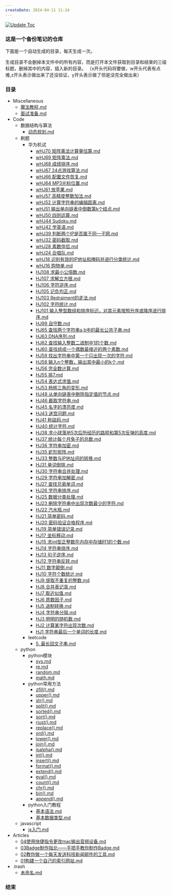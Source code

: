 ```yaml
---
createDate: 2024-04-11 11:24
---
```


[![Update Toc](https://github.com/nowscott/NowStrideUp/actions/workflows/toc.yml/badge.svg)](https://github.com/nowscott/NowStrideUp/actions/workflows/toc.yml)

### 这是一个备份笔记的仓库

下面是一个自动生成的目录，每天生成一次。

生成目录不会删掉本文件中的所有内容，而是打开本文件获取到目录和结束的三级标题，删掉其中的内容，插入新的目录。
（x开头代码将要做，w开头代表有点难,z开头表示做出来了还没验证，y开头表示做了但是没完全做出来）

### 目录

- Miscellaneous
  - [魔法教程.md](Miscellaneous/%E9%AD%94%E6%B3%95%E6%95%99%E7%A8%8B.md)
  - [面试准备.md](Miscellaneous/%E9%9D%A2%E8%AF%95%E5%87%86%E5%A4%87.md)
- Code
  - 数据结构与算法
    - [动态规划.md](Code/%E6%95%B0%E6%8D%AE%E7%BB%93%E6%9E%84%E4%B8%8E%E7%AE%97%E6%B3%95/%E5%8A%A8%E6%80%81%E8%A7%84%E5%88%92.md)
  - 刷题
    - 华为机试
      - [wHJ70 矩阵乘法计算量估算.md](Code/%E5%88%B7%E9%A2%98/%E5%8D%8E%E4%B8%BA%E6%9C%BA%E8%AF%95/wHJ70%20%E7%9F%A9%E9%98%B5%E4%B9%98%E6%B3%95%E8%AE%A1%E7%AE%97%E9%87%8F%E4%BC%B0%E7%AE%97.md)
      - [wHJ69 矩阵乘法.md](Code/%E5%88%B7%E9%A2%98/%E5%8D%8E%E4%B8%BA%E6%9C%BA%E8%AF%95/wHJ69%20%E7%9F%A9%E9%98%B5%E4%B9%98%E6%B3%95.md)
      - [wHJ68 成绩排序.md](Code/%E5%88%B7%E9%A2%98/%E5%8D%8E%E4%B8%BA%E6%9C%BA%E8%AF%95/wHJ68%20%E6%88%90%E7%BB%A9%E6%8E%92%E5%BA%8F.md)
      - [wHJ67 24点游戏算法.md](Code/%E5%88%B7%E9%A2%98/%E5%8D%8E%E4%B8%BA%E6%9C%BA%E8%AF%95/wHJ67%2024%E7%82%B9%E6%B8%B8%E6%88%8F%E7%AE%97%E6%B3%95.md)
      - [wHJ66 配置文件恢复.md](Code/%E5%88%B7%E9%A2%98/%E5%8D%8E%E4%B8%BA%E6%9C%BA%E8%AF%95/wHJ66%20%E9%85%8D%E7%BD%AE%E6%96%87%E4%BB%B6%E6%81%A2%E5%A4%8D.md)
      - [wHJ64 MP3光标位置.md](Code/%E5%88%B7%E9%A2%98/%E5%8D%8E%E4%B8%BA%E6%9C%BA%E8%AF%95/wHJ64%20MP3%E5%85%89%E6%A0%87%E4%BD%8D%E7%BD%AE.md)
      - [wHJ61 放苹果.md](HJ61%20放苹果.md)
      - [wHJ57 高精度整数加法.md](HJ57%20高精度整数加法.md)
      - [wHJ52 计算字符串的编辑距离.md](Code/%E5%88%B7%E9%A2%98/%E5%8D%8E%E4%B8%BA%E6%9C%BA%E8%AF%95/wHJ52%20%E8%AE%A1%E7%AE%97%E5%AD%97%E7%AC%A6%E4%B8%B2%E7%9A%84%E7%BC%96%E8%BE%91%E8%B7%9D%E7%A6%BB.md)
      - [wHJ51 输出单向链表中倒数第k个结点.md](Code/%E5%88%B7%E9%A2%98/%E5%8D%8E%E4%B8%BA%E6%9C%BA%E8%AF%95/wHJ51%20%E8%BE%93%E5%87%BA%E5%8D%95%E5%90%91%E9%93%BE%E8%A1%A8%E4%B8%AD%E5%80%92%E6%95%B0%E7%AC%ACk%E4%B8%AA%E7%BB%93%E7%82%B9.md)
      - [wHJ50 四则运算.md](Code/%E5%88%B7%E9%A2%98/%E5%8D%8E%E4%B8%BA%E6%9C%BA%E8%AF%95/wHJ50%20%E5%9B%9B%E5%88%99%E8%BF%90%E7%AE%97.md)
      - [wHJ44 Sudoku.md](Code/%E5%88%B7%E9%A2%98/%E5%8D%8E%E4%B8%BA%E6%9C%BA%E8%AF%95/wHJ44%20Sudoku.md)
      - [wHJ42 学英语.md](Code/%E5%88%B7%E9%A2%98/%E5%8D%8E%E4%B8%BA%E6%9C%BA%E8%AF%95/wHJ42%20%E5%AD%A6%E8%8B%B1%E8%AF%AD.md)
      - [wHJ39 判断两个IP是否属于同一子网.md](Code/%E5%88%B7%E9%A2%98/%E5%8D%8E%E4%B8%BA%E6%9C%BA%E8%AF%95/wHJ39%20%E5%88%A4%E6%96%AD%E4%B8%A4%E4%B8%AAIP%E6%98%AF%E5%90%A6%E5%B1%9E%E4%BA%8E%E5%90%8C%E4%B8%80%E5%AD%90%E7%BD%91.md)
      - [wHJ32 密码截取.md](HJ32%20密码截取.md)
      - [wHJ28 素数伴侣.md](xHJ28%20素数伴侣.md)
      - [wHJ24 合唱队.md](Code/%E5%88%B7%E9%A2%98/%E5%8D%8E%E4%B8%BA%E6%9C%BA%E8%AF%95/wHJ24%20%E5%90%88%E5%94%B1%E9%98%9F.md)
      - [wHJ18 识别有效的IP地址和掩码并进行分类统计.md](Code/%E5%88%B7%E9%A2%98/%E5%8D%8E%E4%B8%BA%E6%9C%BA%E8%AF%95/wHJ18%20%E8%AF%86%E5%88%AB%E6%9C%89%E6%95%88%E7%9A%84IP%E5%9C%B0%E5%9D%80%E5%92%8C%E6%8E%A9%E7%A0%81%E5%B9%B6%E8%BF%9B%E8%A1%8C%E5%88%86%E7%B1%BB%E7%BB%9F%E8%AE%A1.md)
      - [wHJ16 购物单.md](HJ16%20购物单.md)
      - [HJ108 求最小公倍数.md](Code/%E5%88%B7%E9%A2%98/%E5%8D%8E%E4%B8%BA%E6%9C%BA%E8%AF%95/HJ108%20%E6%B1%82%E6%9C%80%E5%B0%8F%E5%85%AC%E5%80%8D%E6%95%B0.md)
      - [HJ107 求解立方根.md](Code/%E5%88%B7%E9%A2%98/%E5%8D%8E%E4%B8%BA%E6%9C%BA%E8%AF%95/HJ107%20%E6%B1%82%E8%A7%A3%E7%AB%8B%E6%96%B9%E6%A0%B9.md)
      - [HJ106 字符逆序.md](Code/%E5%88%B7%E9%A2%98/%E5%8D%8E%E4%B8%BA%E6%9C%BA%E8%AF%95/HJ106%20%E5%AD%97%E7%AC%A6%E9%80%86%E5%BA%8F.md)
      - [HJ105 记负均正.md](Code/%E5%88%B7%E9%A2%98/%E5%8D%8E%E4%B8%BA%E6%9C%BA%E8%AF%95/HJ105%20%E8%AE%B0%E8%B4%9F%E5%9D%87%E6%AD%A3.md)
      - [HJ103 Redraiment的走法.md](Code/%E5%88%B7%E9%A2%98/%E5%8D%8E%E4%B8%BA%E6%9C%BA%E8%AF%95/HJ103%20Redraiment%E7%9A%84%E8%B5%B0%E6%B3%95.md)
      - [HJ102 字符统计.md](Code/%E5%88%B7%E9%A2%98/%E5%8D%8E%E4%B8%BA%E6%9C%BA%E8%AF%95/HJ102%20%E5%AD%97%E7%AC%A6%E7%BB%9F%E8%AE%A1.md)
      - [HJ101 输入整型数组和排序标识，对其元素按照升序或降序进行排序.md](Code/%E5%88%B7%E9%A2%98/%E5%8D%8E%E4%B8%BA%E6%9C%BA%E8%AF%95/HJ101%20%E8%BE%93%E5%85%A5%E6%95%B4%E5%9E%8B%E6%95%B0%E7%BB%84%E5%92%8C%E6%8E%92%E5%BA%8F%E6%A0%87%E8%AF%86%EF%BC%8C%E5%AF%B9%E5%85%B6%E5%85%83%E7%B4%A0%E6%8C%89%E7%85%A7%E5%8D%87%E5%BA%8F%E6%88%96%E9%99%8D%E5%BA%8F%E8%BF%9B%E8%A1%8C%E6%8E%92%E5%BA%8F.md)
      - [HJ99 自守数.md](Code/%E5%88%B7%E9%A2%98/%E5%8D%8E%E4%B8%BA%E6%9C%BA%E8%AF%95/HJ99%20%E8%87%AA%E5%AE%88%E6%95%B0.md)
      - [HJ65 查找两个字符串a,b中的最长公共子串.md](Code/%E5%88%B7%E9%A2%98/%E5%8D%8E%E4%B8%BA%E6%9C%BA%E8%AF%95/HJ65%20%E6%9F%A5%E6%89%BE%E4%B8%A4%E4%B8%AA%E5%AD%97%E7%AC%A6%E4%B8%B2a%2Cb%E4%B8%AD%E7%9A%84%E6%9C%80%E9%95%BF%E5%85%AC%E5%85%B1%E5%AD%90%E4%B8%B2.md)
      - [HJ63 DNA序列.md](Code/%E5%88%B7%E9%A2%98/%E5%8D%8E%E4%B8%BA%E6%9C%BA%E8%AF%95/HJ63%20DNA%E5%BA%8F%E5%88%97.md)
      - [HJ62 查找输入整数二进制中1的个数.md](Code/%E5%88%B7%E9%A2%98/%E5%8D%8E%E4%B8%BA%E6%9C%BA%E8%AF%95/HJ62%20%E6%9F%A5%E6%89%BE%E8%BE%93%E5%85%A5%E6%95%B4%E6%95%B0%E4%BA%8C%E8%BF%9B%E5%88%B6%E4%B8%AD1%E7%9A%84%E4%B8%AA%E6%95%B0.md)
      - [HJ60 查找组成一个偶数最接近的两个素数.md](Code/%E5%88%B7%E9%A2%98/%E5%8D%8E%E4%B8%BA%E6%9C%BA%E8%AF%95/HJ60%20%E6%9F%A5%E6%89%BE%E7%BB%84%E6%88%90%E4%B8%80%E4%B8%AA%E5%81%B6%E6%95%B0%E6%9C%80%E6%8E%A5%E8%BF%91%E7%9A%84%E4%B8%A4%E4%B8%AA%E7%B4%A0%E6%95%B0.md)
      - [HJ59 找出字符串中第一个只出现一次的字符.md](Code/%E5%88%B7%E9%A2%98/%E5%8D%8E%E4%B8%BA%E6%9C%BA%E8%AF%95/HJ59%20%E6%89%BE%E5%87%BA%E5%AD%97%E7%AC%A6%E4%B8%B2%E4%B8%AD%E7%AC%AC%E4%B8%80%E4%B8%AA%E5%8F%AA%E5%87%BA%E7%8E%B0%E4%B8%80%E6%AC%A1%E7%9A%84%E5%AD%97%E7%AC%A6.md)
      - [HJ58 输入n个整数，输出其中最小的k个.md](Code/%E5%88%B7%E9%A2%98/%E5%8D%8E%E4%B8%BA%E6%9C%BA%E8%AF%95/HJ58%20%E8%BE%93%E5%85%A5n%E4%B8%AA%E6%95%B4%E6%95%B0%EF%BC%8C%E8%BE%93%E5%87%BA%E5%85%B6%E4%B8%AD%E6%9C%80%E5%B0%8F%E7%9A%84k%E4%B8%AA.md)
      - [HJ56 完全数计算.md](Code/%E5%88%B7%E9%A2%98/%E5%8D%8E%E4%B8%BA%E6%9C%BA%E8%AF%95/HJ56%20%E5%AE%8C%E5%85%A8%E6%95%B0%E8%AE%A1%E7%AE%97.md)
      - [HJ55 挑7.md](Code/%E5%88%B7%E9%A2%98/%E5%8D%8E%E4%B8%BA%E6%9C%BA%E8%AF%95/HJ55%20%E6%8C%917.md)
      - [HJ54 表达式求值.md](Code/%E5%88%B7%E9%A2%98/%E5%8D%8E%E4%B8%BA%E6%9C%BA%E8%AF%95/HJ54%20%E8%A1%A8%E8%BE%BE%E5%BC%8F%E6%B1%82%E5%80%BC.md)
      - [HJ53 杨辉三角的变形.md](Code/%E5%88%B7%E9%A2%98/%E5%8D%8E%E4%B8%BA%E6%9C%BA%E8%AF%95/HJ53%20%E6%9D%A8%E8%BE%89%E4%B8%89%E8%A7%92%E7%9A%84%E5%8F%98%E5%BD%A2.md)
      - [HJ48 从单向链表中删除指定值的节点.md](Code/%E5%88%B7%E9%A2%98/%E5%8D%8E%E4%B8%BA%E6%9C%BA%E8%AF%95/HJ48%20%E4%BB%8E%E5%8D%95%E5%90%91%E9%93%BE%E8%A1%A8%E4%B8%AD%E5%88%A0%E9%99%A4%E6%8C%87%E5%AE%9A%E5%80%BC%E7%9A%84%E8%8A%82%E7%82%B9.md)
      - [HJ46 截取字符串.md](Code/%E5%88%B7%E9%A2%98/%E5%8D%8E%E4%B8%BA%E6%9C%BA%E8%AF%95/HJ46%20%E6%88%AA%E5%8F%96%E5%AD%97%E7%AC%A6%E4%B8%B2.md)
      - [HJ45 名字的漂亮度.md](Code/%E5%88%B7%E9%A2%98/%E5%8D%8E%E4%B8%BA%E6%9C%BA%E8%AF%95/HJ45%20%E5%90%8D%E5%AD%97%E7%9A%84%E6%BC%82%E4%BA%AE%E5%BA%A6.md)
      - [HJ43 迷宫问题.md](Code/%E5%88%B7%E9%A2%98/%E5%8D%8E%E4%B8%BA%E6%9C%BA%E8%AF%95/HJ43%20%E8%BF%B7%E5%AE%AB%E9%97%AE%E9%A2%98.md)
      - [HJ41 称砝码.md](Code/%E5%88%B7%E9%A2%98/%E5%8D%8E%E4%B8%BA%E6%9C%BA%E8%AF%95/HJ41%20%E7%A7%B0%E7%A0%9D%E7%A0%81.md)
      - [HJ40 统计字符.md](Code/%E5%88%B7%E9%A2%98/%E5%8D%8E%E4%B8%BA%E6%9C%BA%E8%AF%95/HJ40%20%E7%BB%9F%E8%AE%A1%E5%AD%97%E7%AC%A6.md)
      - [HJ38 求小球落地5次后所经历的路程和第5次反弹的高度.md](Code/%E5%88%B7%E9%A2%98/%E5%8D%8E%E4%B8%BA%E6%9C%BA%E8%AF%95/HJ38%20%E6%B1%82%E5%B0%8F%E7%90%83%E8%90%BD%E5%9C%B05%E6%AC%A1%E5%90%8E%E6%89%80%E7%BB%8F%E5%8E%86%E7%9A%84%E8%B7%AF%E7%A8%8B%E5%92%8C%E7%AC%AC5%E6%AC%A1%E5%8F%8D%E5%BC%B9%E7%9A%84%E9%AB%98%E5%BA%A6.md)
      - [HJ37 统计每个月兔子的总数.md](Code/%E5%88%B7%E9%A2%98/%E5%8D%8E%E4%B8%BA%E6%9C%BA%E8%AF%95/HJ37%20%E7%BB%9F%E8%AE%A1%E6%AF%8F%E4%B8%AA%E6%9C%88%E5%85%94%E5%AD%90%E7%9A%84%E6%80%BB%E6%95%B0.md)
      - [HJ36 字符串加密.md](Code/%E5%88%B7%E9%A2%98/%E5%8D%8E%E4%B8%BA%E6%9C%BA%E8%AF%95/HJ36%20%E5%AD%97%E7%AC%A6%E4%B8%B2%E5%8A%A0%E5%AF%86.md)
      - [HJ35 蛇形矩阵.md](Code/%E5%88%B7%E9%A2%98/%E5%8D%8E%E4%B8%BA%E6%9C%BA%E8%AF%95/HJ35%20%E8%9B%87%E5%BD%A2%E7%9F%A9%E9%98%B5.md)
      - [HJ33 整数与IP地址间的转换.md](Code/%E5%88%B7%E9%A2%98/%E5%8D%8E%E4%B8%BA%E6%9C%BA%E8%AF%95/HJ33%20%E6%95%B4%E6%95%B0%E4%B8%8EIP%E5%9C%B0%E5%9D%80%E9%97%B4%E7%9A%84%E8%BD%AC%E6%8D%A2.md)
      - [HJ31 单词倒排.md](Code/%E5%88%B7%E9%A2%98/%E5%8D%8E%E4%B8%BA%E6%9C%BA%E8%AF%95/HJ31%20%E5%8D%95%E8%AF%8D%E5%80%92%E6%8E%92.md)
      - [HJ30 字符串合并处理.md](Code/%E5%88%B7%E9%A2%98/%E5%8D%8E%E4%B8%BA%E6%9C%BA%E8%AF%95/HJ30%20%E5%AD%97%E7%AC%A6%E4%B8%B2%E5%90%88%E5%B9%B6%E5%A4%84%E7%90%86.md)
      - [HJ29 字符串加解密.md](Code/%E5%88%B7%E9%A2%98/%E5%8D%8E%E4%B8%BA%E6%9C%BA%E8%AF%95/HJ29%20%E5%AD%97%E7%AC%A6%E4%B8%B2%E5%8A%A0%E8%A7%A3%E5%AF%86.md)
      - [HJ27 查找兄弟单词.md](Code/%E5%88%B7%E9%A2%98/%E5%8D%8E%E4%B8%BA%E6%9C%BA%E8%AF%95/HJ27%20%E6%9F%A5%E6%89%BE%E5%85%84%E5%BC%9F%E5%8D%95%E8%AF%8D.md)
      - [HJ26 字符串排序.md](Code/%E5%88%B7%E9%A2%98/%E5%8D%8E%E4%B8%BA%E6%9C%BA%E8%AF%95/HJ26%20%E5%AD%97%E7%AC%A6%E4%B8%B2%E6%8E%92%E5%BA%8F.md)
      - [HJ25 数据分类处理.md](Code/%E5%88%B7%E9%A2%98/%E5%8D%8E%E4%B8%BA%E6%9C%BA%E8%AF%95/HJ25%20%E6%95%B0%E6%8D%AE%E5%88%86%E7%B1%BB%E5%A4%84%E7%90%86.md)
      - [HJ23 删除字符串中出现次数最少的字符.md](Code/%E5%88%B7%E9%A2%98/%E5%8D%8E%E4%B8%BA%E6%9C%BA%E8%AF%95/HJ23%20%E5%88%A0%E9%99%A4%E5%AD%97%E7%AC%A6%E4%B8%B2%E4%B8%AD%E5%87%BA%E7%8E%B0%E6%AC%A1%E6%95%B0%E6%9C%80%E5%B0%91%E7%9A%84%E5%AD%97%E7%AC%A6.md)
      - [HJ22 汽水瓶.md](Code/%E5%88%B7%E9%A2%98/%E5%8D%8E%E4%B8%BA%E6%9C%BA%E8%AF%95/HJ22%20%E6%B1%BD%E6%B0%B4%E7%93%B6.md)
      - [HJ21 简单密码.md](Code/%E5%88%B7%E9%A2%98/%E5%8D%8E%E4%B8%BA%E6%9C%BA%E8%AF%95/HJ21%20%E7%AE%80%E5%8D%95%E5%AF%86%E7%A0%81.md)
      - [HJ20 密码验证合格程序.md](Code/%E5%88%B7%E9%A2%98/%E5%8D%8E%E4%B8%BA%E6%9C%BA%E8%AF%95/HJ20%20%E5%AF%86%E7%A0%81%E9%AA%8C%E8%AF%81%E5%90%88%E6%A0%BC%E7%A8%8B%E5%BA%8F.md)
      - [HJ19 简单错误记录.md](Code/%E5%88%B7%E9%A2%98/%E5%8D%8E%E4%B8%BA%E6%9C%BA%E8%AF%95/HJ19%20%E7%AE%80%E5%8D%95%E9%94%99%E8%AF%AF%E8%AE%B0%E5%BD%95.md)
      - [HJ17 坐标移动.md](Code/%E5%88%B7%E9%A2%98/%E5%8D%8E%E4%B8%BA%E6%9C%BA%E8%AF%95/HJ17%20%E5%9D%90%E6%A0%87%E7%A7%BB%E5%8A%A8.md)
      - [HJ15 求int型正整数在内存中存储时1的个数.md](Code/%E5%88%B7%E9%A2%98/%E5%8D%8E%E4%B8%BA%E6%9C%BA%E8%AF%95/HJ15%20%E6%B1%82int%E5%9E%8B%E6%AD%A3%E6%95%B4%E6%95%B0%E5%9C%A8%E5%86%85%E5%AD%98%E4%B8%AD%E5%AD%98%E5%82%A8%E6%97%B61%E7%9A%84%E4%B8%AA%E6%95%B0.md)
      - [HJ14 字符串排序.md](Code/%E5%88%B7%E9%A2%98/%E5%8D%8E%E4%B8%BA%E6%9C%BA%E8%AF%95/HJ14%20%E5%AD%97%E7%AC%A6%E4%B8%B2%E6%8E%92%E5%BA%8F.md)
      - [HJ13 句子逆序.md](Code/%E5%88%B7%E9%A2%98/%E5%8D%8E%E4%B8%BA%E6%9C%BA%E8%AF%95/HJ13%20%E5%8F%A5%E5%AD%90%E9%80%86%E5%BA%8F.md)
      - [HJ12 字符串反转.md](Code/%E5%88%B7%E9%A2%98/%E5%8D%8E%E4%B8%BA%E6%9C%BA%E8%AF%95/HJ12%20%E5%AD%97%E7%AC%A6%E4%B8%B2%E5%8F%8D%E8%BD%AC.md)
      - [HJ11 数字颠倒.md](Code/%E5%88%B7%E9%A2%98/%E5%8D%8E%E4%B8%BA%E6%9C%BA%E8%AF%95/HJ11%20%E6%95%B0%E5%AD%97%E9%A2%A0%E5%80%92.md)
      - [HJ10 字符个数统计.md](Code/%E5%88%B7%E9%A2%98/%E5%8D%8E%E4%B8%BA%E6%9C%BA%E8%AF%95/HJ10%20%E5%AD%97%E7%AC%A6%E4%B8%AA%E6%95%B0%E7%BB%9F%E8%AE%A1.md)
      - [HJ9 提取不重复的整数.md](Code/%E5%88%B7%E9%A2%98/%E5%8D%8E%E4%B8%BA%E6%9C%BA%E8%AF%95/HJ9%20%E6%8F%90%E5%8F%96%E4%B8%8D%E9%87%8D%E5%A4%8D%E7%9A%84%E6%95%B4%E6%95%B0.md)
      - [HJ8 合并表记录.md](Code/%E5%88%B7%E9%A2%98/%E5%8D%8E%E4%B8%BA%E6%9C%BA%E8%AF%95/HJ8%20%E5%90%88%E5%B9%B6%E8%A1%A8%E8%AE%B0%E5%BD%95.md)
      - [HJ7 取近似值.md](Code/%E5%88%B7%E9%A2%98/%E5%8D%8E%E4%B8%BA%E6%9C%BA%E8%AF%95/HJ7%20%E5%8F%96%E8%BF%91%E4%BC%BC%E5%80%BC.md)
      - [HJ6 质数因子.md](Code/%E5%88%B7%E9%A2%98/%E5%8D%8E%E4%B8%BA%E6%9C%BA%E8%AF%95/HJ6%20%E8%B4%A8%E6%95%B0%E5%9B%A0%E5%AD%90.md)
      - [HJ5 进制转换.md](Code/%E5%88%B7%E9%A2%98/%E5%8D%8E%E4%B8%BA%E6%9C%BA%E8%AF%95/HJ5%20%E8%BF%9B%E5%88%B6%E8%BD%AC%E6%8D%A2.md)
      - [HJ4 字符串分隔.md](Code/%E5%88%B7%E9%A2%98/%E5%8D%8E%E4%B8%BA%E6%9C%BA%E8%AF%95/HJ4%20%E5%AD%97%E7%AC%A6%E4%B8%B2%E5%88%86%E9%9A%94.md)
      - [HJ3 明明的随机数.md](Code/%E5%88%B7%E9%A2%98/%E5%8D%8E%E4%B8%BA%E6%9C%BA%E8%AF%95/HJ3%20%E6%98%8E%E6%98%8E%E7%9A%84%E9%9A%8F%E6%9C%BA%E6%95%B0.md)
      - [HJ2 计算某字符出现次数.md](Code/%E5%88%B7%E9%A2%98/%E5%8D%8E%E4%B8%BA%E6%9C%BA%E8%AF%95/HJ2%20%E8%AE%A1%E7%AE%97%E6%9F%90%E5%AD%97%E7%AC%A6%E5%87%BA%E7%8E%B0%E6%AC%A1%E6%95%B0.md)
      - [HJ1 字符串最后一个单词的长度.md](Code/%E5%88%B7%E9%A2%98/%E5%8D%8E%E4%B8%BA%E6%9C%BA%E8%AF%95/HJ1%20%E5%AD%97%E7%AC%A6%E4%B8%B2%E6%9C%80%E5%90%8E%E4%B8%80%E4%B8%AA%E5%8D%95%E8%AF%8D%E7%9A%84%E9%95%BF%E5%BA%A6.md)
    - leetcode
      - [5. 最长回文子串.md](Code/%E5%88%B7%E9%A2%98/leetcode/5.%20%E6%9C%80%E9%95%BF%E5%9B%9E%E6%96%87%E5%AD%90%E4%B8%B2.md)
  - python
    - python模块
      - [sys.md](Code/python/python%E6%A8%A1%E5%9D%97/sys.md)
      - [re.md](Code/python/python%E6%A8%A1%E5%9D%97/re.md)
      - [random.md](Code/python/python%E6%A8%A1%E5%9D%97/random.md)
      - [math.md](Code/python/python%E6%A8%A1%E5%9D%97/math.md)
    - python常用方法
      - [zfill().md](Code/python/python%E5%B8%B8%E7%94%A8%E6%96%B9%E6%B3%95/zfill%28%29.md)
      - [upper().md](Code/python/python%E5%B8%B8%E7%94%A8%E6%96%B9%E6%B3%95/upper%28%29.md)
      - [str().md](Code/python/python%E5%B8%B8%E7%94%A8%E6%96%B9%E6%B3%95/str%28%29.md)
      - [split().md](Code/python/python%E5%B8%B8%E7%94%A8%E6%96%B9%E6%B3%95/split%28%29.md)
      - [sorted().md](Code/python/python%E5%B8%B8%E7%94%A8%E6%96%B9%E6%B3%95/sorted%28%29.md)
      - [sort().md](Code/python/python%E5%B8%B8%E7%94%A8%E6%96%B9%E6%B3%95/sort%28%29.md)
      - [rjust().md](Code/python/python%E5%B8%B8%E7%94%A8%E6%96%B9%E6%B3%95/rjust%28%29.md)
      - [replace().md](Code/python/python%E5%B8%B8%E7%94%A8%E6%96%B9%E6%B3%95/replace%28%29.md)
      - [ord().md](Code/python/python%E5%B8%B8%E7%94%A8%E6%96%B9%E6%B3%95/ord%28%29.md)
      - [lower().md](Code/python/python%E5%B8%B8%E7%94%A8%E6%96%B9%E6%B3%95/lower%28%29.md)
      - [join().md](Code/python/python%E5%B8%B8%E7%94%A8%E6%96%B9%E6%B3%95/join%28%29.md)
      - [isalpha().md](Code/python/python%E5%B8%B8%E7%94%A8%E6%96%B9%E6%B3%95/isalpha%28%29.md)
      - [int().md](Code/python/python%E5%B8%B8%E7%94%A8%E6%96%B9%E6%B3%95/int%28%29.md)
      - [insert().md](Code/python/python%E5%B8%B8%E7%94%A8%E6%96%B9%E6%B3%95/insert%28%29.md)
      - [format().md](Code/python/python%E5%B8%B8%E7%94%A8%E6%96%B9%E6%B3%95/format%28%29.md)
      - [extend().md](Code/python/python%E5%B8%B8%E7%94%A8%E6%96%B9%E6%B3%95/extend%28%29.md)
      - [eval().md](Code/python/python%E5%B8%B8%E7%94%A8%E6%96%B9%E6%B3%95/eval%28%29.md)
      - [count().md](Code/python/python%E5%B8%B8%E7%94%A8%E6%96%B9%E6%B3%95/count%28%29.md)
      - [chr().md](Code/python/python%E5%B8%B8%E7%94%A8%E6%96%B9%E6%B3%95/chr%28%29.md)
      - [bin().md](Code/python/python%E5%B8%B8%E7%94%A8%E6%96%B9%E6%B3%95/bin%28%29.md)
      - [append().md](Code/python/python%E5%B8%B8%E7%94%A8%E6%96%B9%E6%B3%95/append%28%29.md)
    - python入门教程
      - [基本语法.md](Code/python/python%E5%85%A5%E9%97%A8%E6%95%99%E7%A8%8B/%E5%9F%BA%E6%9C%AC%E8%AF%AD%E6%B3%95.md)
      - [基本数据类型.md](Code/python/python%E5%85%A5%E9%97%A8%E6%95%99%E7%A8%8B/%E5%9F%BA%E6%9C%AC%E6%95%B0%E6%8D%AE%E7%B1%BB%E5%9E%8B.md)
  - javascript
    - [js入门.md](Code/javascript/js%E5%85%A5%E9%97%A8.md)
- Articles
  - [04使用快捷指令更改mac输出音频设备.md](Articles/04%E4%BD%BF%E7%94%A8%E5%BF%AB%E6%8D%B7%E6%8C%87%E4%BB%A4%E6%9B%B4%E6%94%B9mac%E8%BE%93%E5%87%BA%E9%9F%B3%E9%A2%91%E8%AE%BE%E5%A4%87.md)
  - [03Badge制作指北——手把手教你制作Badge.md](Articles/03Badge%E5%88%B6%E4%BD%9C%E6%8C%87%E5%8C%97%E2%80%94%E2%80%94%E6%89%8B%E6%8A%8A%E6%89%8B%E6%95%99%E4%BD%A0%E5%88%B6%E4%BD%9CBadge.md)
  - [02教你做一个每天发送科技新闻邮件的工具.md](Articles/02%E6%95%99%E4%BD%A0%E5%81%9A%E4%B8%80%E4%B8%AA%E6%AF%8F%E5%A4%A9%E5%8F%91%E9%80%81%E7%A7%91%E6%8A%80%E6%96%B0%E9%97%BB%E9%82%AE%E4%BB%B6%E7%9A%84%E5%B7%A5%E5%85%B7.md)
  - [01构建一个自己的索引网站.md](Articles/01%E6%9E%84%E5%BB%BA%E4%B8%80%E4%B8%AA%E8%87%AA%E5%B7%B1%E7%9A%84%E7%B4%A2%E5%BC%95%E7%BD%91%E7%AB%99.md)
- .trash
  - [未命名.md](.trash/%E6%9C%AA%E5%91%BD%E5%90%8D.md)
### 结束
